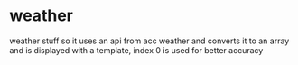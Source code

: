 # weather
weather stuff
so it uses an api from acc weather and converts it to an array and is displayed with a template, index 0 is used for better accuracy

